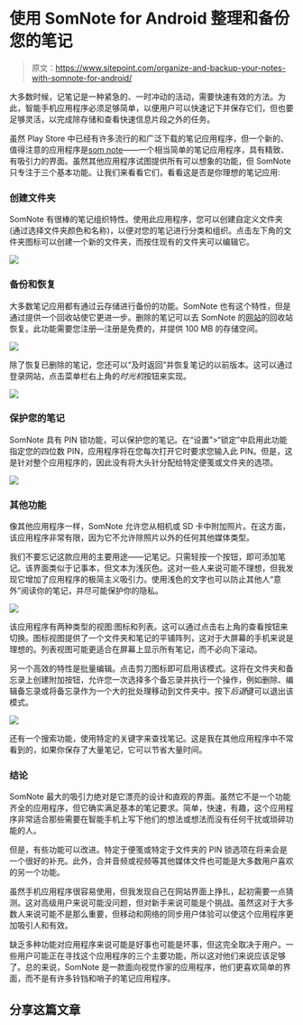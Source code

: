 # 使用 SomNote for Android 整理和备份您的笔记

> 原文：<https://www.sitepoint.com/organize-and-backup-your-notes-with-somnote-for-android/>

大多数时候，记笔记是一种紧急的、一时冲动的活动，需要快速有效的方法。为此，智能手机应用程序必须足够简单，以便用户可以快速记下并保存它们，但也要足够灵活，以完成除存储和查看快速信息片段之外的任务。

虽然 Play Store 中已经有许多流行的和广泛下载的笔记应用程序，但一个新的、值得注意的应用程序是[som note](https://play.google.com/store/apps/details?id=com.somcloud.somnote)——一个相当简单的笔记应用程序，具有精致、有吸引力的界面。虽然其他应用程序试图提供所有可以想象的功能，但 SomNote 只专注于三个基本功能。让我们来看看它们，看看这是否是你理想的笔记应用:

### 创建文件夹

SomNote 有很棒的笔记组织特性。使用此应用程序，您可以创建自定义文件夹(通过选择文件夹颜色和名称)，以便对您的笔记进行分类和组织。点击左下角的文件夹图标可以创建一个新的文件夹，而按住现有的文件夹可以编辑它。

![](img/cfcb15d6cfc1b191c7eb38f31b64da62.png)

### 备份和恢复

大多数笔记应用都有通过云存储进行备份的功能。SomNote 也有这个特性，但是通过提供一个回收站使它更进一步。删除的笔记可以去 SomNote 的[网站](http://somcloud.com)的回收站恢复。此功能需要您注册—注册是免费的，并提供 100 MB 的存储空间。

![](img/2ffbfde8a278460e062c2675ce48c899.png)

除了恢复已删除的笔记，您还可以“及时返回”并恢复笔记的以前版本。这可以通过登录网站，点击菜单栏右上角的*时光机*按钮来实现。

![](img/93370273dccb7b5d5a7671f7ba9513a8.png)

### 保护您的笔记

SomNote 具有 PIN 锁功能，可以保护您的笔记。在“设置”>“锁定”中启用此功能指定您的四位数 PIN，应用程序将在您每次打开它时要求您输入此 PIN。但是，这是针对整个应用程序的，因此没有将大头针分配给特定便笺或文件夹的选项。

![](img/8ad8334ac4131ecf5c29a2eaa4e5bdf2.png)

### 其他功能

像其他应用程序一样，SomNote 允许您从相机或 SD 卡中附加照片。在这方面，该应用程序非常有限，因为它不允许除照片以外的任何其他媒体类型。

我们不要忘记这款应用的主要用途——记笔记。只需轻按一个按钮，即可添加笔记。该界面类似于记事本，但文本为浅灰色。这对一些人来说可能不理想，但我发现它增加了应用程序的极简主义吸引力。使用浅色的文字也可以防止其他人“意外”阅读你的笔记，并尽可能保护你的隐私。

![](img/021268845e525544cd982478b38af1d9.png)

该应用程序有两种类型的视图:图标和列表。这可以通过点击右上角的查看按钮来切换。图标视图提供了一个文件夹和笔记的平铺阵列，这对于大屏幕的手机来说是理想的。列表视图可能更适合在屏幕上显示所有笔记，而不必向下滚动。

另一个高效的特性是批量编辑。点击剪刀图标即可启用该模式。这将在文件夹和备忘录上创建附加按钮，允许您一次选择多个备忘录并执行一个操作，例如删除、编辑备忘录或将备忘录作为一个大的批处理移动到文件夹中。按下*后退*键可以退出该模式。

![](img/ff32ae2eafda1ea82a46a8631df58799.png)

还有一个搜索功能，使用特定的关键字来查找笔记。这是我在其他应用程序中不常看到的，如果你保存了大量笔记，它可以节省大量时间。

### 结论

SomNote 最大的吸引力绝对是它漂亮的设计和直观的界面。虽然它不是一个功能齐全的应用程序，但它确实满足基本的笔记要求。简单，快速，有趣，这个应用程序非常适合那些需要在智能手机上写下他们的想法或想法而没有任何干扰或琐碎功能的人。

但是，有些功能可以改进。特定于便笺或特定于文件夹的 PIN 锁选项在将来会是一个很好的补充。此外，合并音频或视频等其他媒体文件也可能是大多数用户喜欢的另一个功能。

虽然手机应用程序很容易使用，但我发现自己在网站界面上挣扎，起初需要一点猜测。这对高级用户来说可能没问题，但对新手来说可能是个挑战。虽然这对于大多数人来说可能不是那么重要，但移动和网络的同步用户体验可以使这个应用程序更加吸引人和有效。

缺乏多种功能对应用程序来说可能是好事也可能是坏事，但这完全取决于用户。一些用户可能正在寻找这个应用程序的三个主要功能，所以这对他们来说应该足够了。总的来说，SomNote 是一款面向视觉作家的应用程序，他们更喜欢简单的界面，而不是有许多铃铛和哨子的笔记应用程序。

## 分享这篇文章
